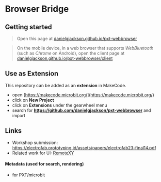 # Browser Bridge

## Getting started

> Open this page at [danielgjackson.github.io/pxt-webbrowser](https://danielgjackson.github.io/pxt-webbrowser/)

> On the mobile device, in a web browser that supports *WebBluetooth* (such as *Chrome* on Android), open the client page at [danielgjackson.github.io/pxt-webbrowser/client](https://danielgjackson.github.io/pxt-webbrowser/client/)


## Use as Extension

This repository can be added as an **extension** in MakeCode.

* open [https://makecode.microbit.org/](https://makecode.microbit.org/)
* click on **New Project**
* click on **Extensions** under the gearwheel menu
* search for **https://github.com/danielgjackson/pxt-webbrowser** and import


## Links

* Workshop submission: https://electrofab.prototyping.id/assets/papers/electrofab23-final14.pdf
* Related work for UI: [RemoteXY](https://remotexy.com/en/)


<!--
## Edit this project ![Build status badge](https://github.com/danielgjackson/pxt-webbrowser/workflows/MakeCode/badge.svg)

To edit this repository in MakeCode.

* open [https://makecode.microbit.org/](https://makecode.microbit.org/)
* click on **Import** then click on **Import URL**
* paste **https://github.com/danielgjackson/pxt-webbrowser** and click import

## Blocks preview

This image shows the blocks code from the last commit in master.
This image may take a few minutes to refresh.

![A rendered view of the blocks](https://github.com/danielgjackson/pxt-webbrowser/raw/master/.github/makecode/blocks.png)
-->


#### Metadata (used for search, rendering)

* for PXT/microbit
<script src="https://makecode.com/gh-pages-embed.js"></script><script>makeCodeRender("{{ site.makecode.home_url }}", "{{ site.github.owner_name }}/{{ site.github.repository_name }}");</script>


<!--
"Browser Bridge"
* Additional modes

// Mode and events
<<< {_:"m",n:""}
// -- returns to 'connected' state, allows generic text entry

<<< {"_":"m","n":"scan"}
>>> {"_":"e","n":"scan","v":"123"}

<<< {"_":"m","n":"face"}
>>> {"_":"e","n":"face","v":1.23}

<<< {"_":"m","n":"web","v":"http://example.org"}

// Action: fetch and response
<<< {"_":"f","n":"ip","v":"//icanhazip.com"} // http://boredapi.com/api/activity/
>>> {"_":"f","n":"ip","v":"..."}

// Stream: sensors and values
<<< {"_":"s","n":"accel"}
>>> {"_":"s","n":"accel",v:[1.2,3.4,5.6]}


Connection:

* Bluetooth LE connection
* Wired USB serial connection
* Via server proxy
* Via Web Extension?

Inputs:

* text entry
* device sensors
* barcode scanning
* face tracking

Outputs:

* show web content (such as text, images, sound and video)

Effects:

* arbitrary "fetch" web requests (CORS-limited)



> The Beta version of *MakeCode* allows you to download a V2-only image (as memory is constrained after adding the Bluetooth extension): [makecode.microbit.org/beta](https://makecode.microbit.org/beta)

Problem with beta editor:

> unable to find mbcodal-binary.hex in outfiles yotta.json, codal.json, binary.asm, binary.hex, mbdal-binary.asm

Instead, added `disablesVariants: mbdal` to `pxt.json`, to disallow micro:bit V1.


```bash
# Windows:  http://docs.yottabuild.org/#installing-on-windows
# Windows (move to C:\):   https://sourceforge.net/projects/srecord/files/srecord-win32/1.64/

# Install pxt command line tool
npm install -g pxt

# Downloads micro:bit editor tools
pxt target microbit

# Install extensions to pxt_modules
pxt install

# Run PXT interface locally
pxt serve
```
-->
